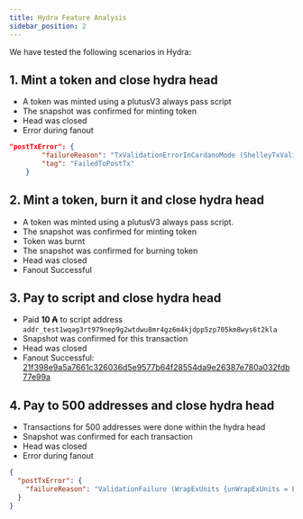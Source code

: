 ```yaml
---
title: Hydra Feature Analysis
sidebar_position: 2
---
```



We have tested the following scenarios in Hydra:

## 1. Mint a token and close hydra head

- A token was minted using a plutusV3 always pass script
- The snapshot was confirmed for minting token
- Head was closed
- Error during fanout

```json
"postTxError": {
        "failureReason": "TxValidationErrorInCardanoMode (ShelleyTxValidationError ShelleyBasedEraConway (ApplyTxError (ConwayUtxowFailure (UtxoFailure (ValueNotConservedUTxO (MaryValue (Coin 325709888) (MultiAsset (fromList [(PolicyID {policyID = ScriptHash \"29c699a1d8dc832504e4ec37a41286176820c9221c5505f7005bae68\"},fromList [(\"4879647261486561645631\",1),(\"e696fc821063f9b7311bb350539e67c8fad1bd571605e75b5a353eab\",1),(\"fce240ccfcb839aa37e5b04206a84530e027b0d3bfb596e7d0685f6a\",1)])]))) (MaryValue (Coin 325709888) (MultiAsset (fromList [(PolicyID {policyID = ScriptHash \"29c699a1d8dc832504e4ec37a41286176820c9221c5505f7005bae68\"},fromList [(\"4879647261486561645631\",1),(\"e696fc821063f9b7311bb350539e67c8fad1bd571605e75b5a353eab\",1),(\"fce240ccfcb839aa37e5b04206a84530e027b0d3bfb596e7d0685f6a\",1)]),(PolicyID {policyID = ScriptHash \"3a888d65f16790950a72daee1f63aa05add6d268434107cfa5b67712\"},fromList [(\"68796472612d6b75626572\",1)])]))))) :| [])))",
        "tag": "FailedToPostTx"
    }
```

## 2. Mint a token, burn it and close hydra head

- A token was minted using a plutusV3 always pass script.
- The snapshot was confirmed for minting token
- Token was burnt
- The snapshot was confirmed for burning token
- Head was closed
- Fanout Successful

## 3. Pay to script and close hydra head

- Paid **10 ₳** to script address `addr_test1wqag3rt979nep9g2wtdwu8mr4gz6m4kjdpp5zp705km8wys6t2kla`
- Snapshot was confirmed for this transaction
- Head was closed
- Fanout Successful: [21f398e9a5a7661c326036d5e9577b64f28554da9e26387e780a032fdb77e99a](https://preview.cexplorer.io/tx/21f398e9a5a7661c326036d5e9577b64f28554da9e26387e780a032fdb77e99a)

## 4. Pay to 500 addresses and close hydra head

- Transactions for 500 addresses were done within the hydra head
- Snapshot was confirmed for each transaction
- Head was closed
- Error during fanout

```json
{
  "postTxError": {
    "failureReason": "ValidationFailure (WrapExUnits {unWrapExUnits = ExUnits' {exUnitsMem' = 0, exUnitsSteps' = 0}}) (CekError An error has occurred:\nThe machine terminated part way through evaluation due to overspending the budget.\nThe budget when the machine terminated was:\n({cpu: 6396337807\n| mem: -2582})\nNegative numbers indicate the overspent budget; note that this only indicates the budget that was needed for the next step, not to run the program to completion.) [] ..."
  }
}
```
